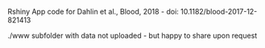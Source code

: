 Rshiny App code for Dahlin et al., Blood, 2018 - doi: 10.1182/blood-2017-12-821413

./www subfolder with data not uploaded - but happy to share upon request

